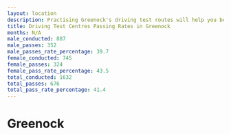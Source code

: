 ```yaml
---
layout: location
description: Practising Greenock's driving test routes will help you become more confident in your gear-changing abilities.
title: Driving Test Centres Passing Rates in Greenock
months: N/A
male_conducted: 887
male_passes: 352
male_passes_rate_percentage: 39.7
female_conducted: 745
female_passes: 324
female_pass_rate_percentage: 43.5
total_conducted: 1632
total_passes: 676
total_pass_rate_percentage: 41.4
---
```


# Greenock
